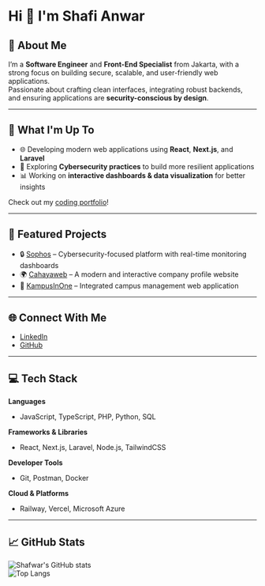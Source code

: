 # Hi 👋 I'm Shafi Anwar  

## 📝 About Me  
I’m a **Software Engineer** and **Front-End Specialist** from Jakarta, with a strong focus on building secure, scalable, and user-friendly web applications.  
Passionate about crafting clean interfaces, integrating robust backends, and ensuring applications are **security-conscious by design**.  

---

## 🚀 What I'm Up To  
- 🌐 Developing modern web applications using **React**, **Next.js**, and **Laravel**  
- 🔐 Exploring **Cybersecurity practices** to build more resilient applications  
- 📊 Working on **interactive dashboards & data visualization** for better insights  

Check out my [coding portfolio](https://github.com/shafwar?tab=repositories)!  

---

## 📂 Featured Projects  
- 🔒 [Sophos](https://github.com/shafwar/Sophos) – Cybersecurity-focused platform with real-time monitoring dashboards  
- 🌍 [Cahayaweb](https://github.com/shafwar/Cahayaweb) – A modern and interactive company profile website  
- 🏫 [KampusInOne](https://github.com/shafwar/KampusInOne) – Integrated campus management web application  

---

## 🌐 Connect With Me  
- [LinkedIn](https://www.linkedin.com/in/shafianwar)  
- [GitHub](https://github.com/shafwar)  

---

## 💻 Tech Stack  

**Languages**  
- JavaScript, TypeScript, PHP, Python, SQL  

**Frameworks & Libraries**  
- React, Next.js, Laravel, Node.js, TailwindCSS  

**Developer Tools**  
- Git, Postman, Docker  

**Cloud & Platforms**  
- Railway, Vercel, Microsoft Azure  

---

## 📈 GitHub Stats  
![Shafwar's GitHub stats](https://github-readme-stats.vercel.app/api?username=shafwar&show_icons=true&theme=tokyonight)  
![Top Langs](https://github-readme-stats.vercel.app/api/top-langs/?username=shafwar&layout=compact&theme=tokyonight)  
